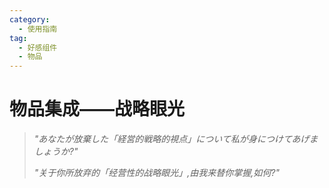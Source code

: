 ```yaml
---
category:
  - 使用指南
tag:
  - 好感组件
  - 物品
---
```



# 物品集成——战略眼光

> *"あなたが放棄した「経営的戦略的視点」について私が身につけてあげましょうか?"*
> 
> *"关于你所放弃的「经营性的战略眼光」,由我来替你掌握,如何?"*